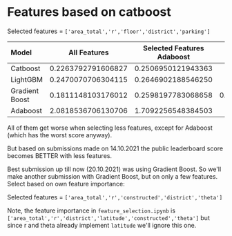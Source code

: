 # Features based on catboost
Selected features = `['area_total','r','floor','district','parking']`

| Model          | All Features          | Selected Features Adaboost  | Selected Features Gradient Boost  |
| :---           |    :----:             |          :---:       |         ---:       |
| Catboost       | 0.2263792791606827    | 0.2506950121943363  |                     |
| LightGBM       | 0.2470070706304115    | 0.2646902188546250  |                     |
| Gradient Boost | 0.1811148103176012    | 0.2598197783068658  | 0.20183055476440248 |
| Adaboost       | 2.0818536706130706    | 1.7092256548384503  |                     |

All of them get worse when selecting less features, except for Adaboost (which has the worst score anyway).

But based on submissions made on 14.10.2021 the public leaderboard score becomes BETTER with less features.

Best submission up till now (20.10.2021) was using Gradient Boost. So we'll make another submission with Gradient Boost, but on only a few features. Select based on own feature importance:

Selected features = `['area_total','r','constructed','district','theta']`

Note, the feature importance in `feature_selection.ipynb` is `['area_total','r','district','latitude','constructed','theta']` but since r and theta already implement `latitude` we'll ignore this one.
